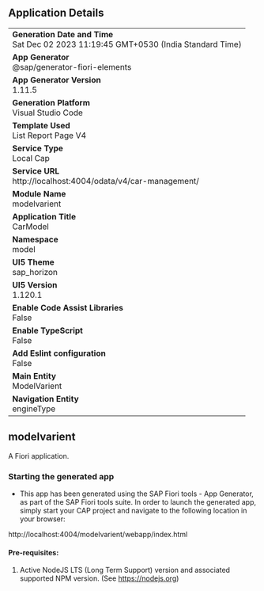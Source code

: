 ## Application Details
|               |
| ------------- |
|**Generation Date and Time**<br>Sat Dec 02 2023 11:19:45 GMT+0530 (India Standard Time)|
|**App Generator**<br>@sap/generator-fiori-elements|
|**App Generator Version**<br>1.11.5|
|**Generation Platform**<br>Visual Studio Code|
|**Template Used**<br>List Report Page V4|
|**Service Type**<br>Local Cap|
|**Service URL**<br>http://localhost:4004/odata/v4/car-management/
|**Module Name**<br>modelvarient|
|**Application Title**<br>CarModel|
|**Namespace**<br>model|
|**UI5 Theme**<br>sap_horizon|
|**UI5 Version**<br>1.120.1|
|**Enable Code Assist Libraries**<br>False|
|**Enable TypeScript**<br>False|
|**Add Eslint configuration**<br>False|
|**Main Entity**<br>ModelVarient|
|**Navigation Entity**<br>engineType|

## modelvarient

A Fiori application.

### Starting the generated app

-   This app has been generated using the SAP Fiori tools - App Generator, as part of the SAP Fiori tools suite.  In order to launch the generated app, simply start your CAP project and navigate to the following location in your browser:

http://localhost:4004/modelvarient/webapp/index.html

#### Pre-requisites:

1. Active NodeJS LTS (Long Term Support) version and associated supported NPM version.  (See https://nodejs.org)


